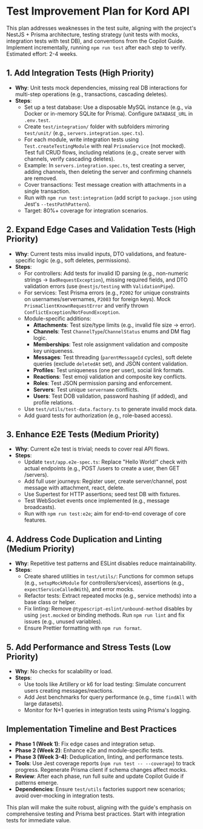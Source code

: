 # Test Improvement Plan for Kord API

This plan addresses weaknesses in the test suite, aligning with the project's NestJS + Prisma architecture, testing strategy (unit tests with mocks, integration tests with test DB), and conventions from the Copilot Guide. Implement incrementally, running `npm run test` after each step to verify. Estimated effort: 2-4 weeks.

## 1. Add Integration Tests (High Priority)
- **Why**: Unit tests mock dependencies, missing real DB interactions for multi-step operations (e.g., transactions, cascading deletes).
- **Steps**:
  - Set up a test database: Use a disposable MySQL instance (e.g., via Docker or in-memory SQLite for Prisma). Configure `DATABASE_URL` in `.env.test`.
  - Create `test/integration/` folder with subfolders mirroring `test/unit/` (e.g., `servers.integration.spec.ts`).
  - For each module, write integration tests using `Test.createTestingModule` with real `PrismaService` (not mocked). Test full CRUD flows, including relations (e.g., create server with channels, verify cascading deletes).
  - Example: In `servers.integration.spec.ts`, test creating a server, adding channels, then deleting the server and confirming channels are removed.
  - Cover transactions: Test message creation with attachments in a single transaction.
  - Run with `npm run test:integration` (add script to `package.json` using Jest's `--testPathPattern`).
  - Target: 80%+ coverage for integration scenarios.

## 2. Expand Edge Cases and Validation Tests (High Priority)
- **Why**: Current tests miss invalid inputs, DTO validations, and feature-specific logic (e.g., soft deletes, permissions).
- **Steps**:
  - For controllers: Add tests for invalid ID parsing (e.g., non-numeric strings → `BadRequestException`), missing required fields, and DTO validation errors (use `@nestjs/testing` with `ValidationPipe`).
  - For services: Test Prisma errors (e.g., `P2002` for unique constraints on usernames/servernames, `P2003` for foreign keys). Mock `PrismaClientKnownRequestError` and verify thrown `ConflictException`/`NotFoundException`.
  - Module-specific additions:
    - **Attachments**: Test size/type limits (e.g., invalid file size → error).
    - **Channels**: Test `ChannelType`/`ChannelStatus` enums and DM flag logic.
    - **Memberships**: Test role assignment validation and composite key uniqueness.
    - **Messages**: Test threading (`parentMessageId` cycles), soft delete queries (exclude `deletedAt` set), and JSON content validation.
    - **Profiles**: Test uniqueness (one per user), social link formats.
    - **Reactions**: Test emoji validation and composite key conflicts.
    - **Roles**: Test JSON permission parsing and enforcement.
    - **Servers**: Test unique `servername` conflicts.
    - **Users**: Test DOB validation, password hashing (if added), and profile relations.
  - Use `test/utils/test-data.factory.ts` to generate invalid mock data.
  - Add guard tests for authorization (e.g., role-based access).

## 3. Enhance E2E Tests (Medium Priority)
- **Why**: Current e2e test is trivial; needs to cover real API flows.
- **Steps**:
  - Update `test/app.e2e-spec.ts`: Replace "Hello World!" check with actual endpoints (e.g., POST /users to create a user, then GET /servers).
  - Add full user journeys: Register user, create server/channel, post message with attachment, react, delete.
  - Use Supertest for HTTP assertions; seed test DB with fixtures.
  - Test WebSocket events once implemented (e.g., message broadcasts).
  - Run with `npm run test:e2e`; aim for end-to-end coverage of core features.

## 4. Address Code Duplication and Linting (Medium Priority)
- **Why**: Repetitive test patterns and ESLint disables reduce maintainability.
- **Steps**:
  - Create shared utilities in `test/utils/`: Functions for common setups (e.g., `setupMockModule` for controllers/services), assertions (e.g., `expectServiceCalledWith`), and error mocks.
  - Refactor tests: Extract repeated mocks (e.g., service methods) into a base class or helper.
  - Fix linting: Remove `@typescript-eslint/unbound-method` disables by using `jest.mocked` or binding methods. Run `npm run lint` and fix issues (e.g., unused variables).
  - Ensure Prettier formatting with `npm run format`.

## 5. Add Performance and Stress Tests (Low Priority)
- **Why**: No checks for scalability or load.
- **Steps**:
  - Use tools like Artillery or k6 for load testing: Simulate concurrent users creating messages/reactions.
  - Add Jest benchmarks for query performance (e.g., time `findAll` with large datasets).
  - Monitor for N+1 queries in integration tests using Prisma's logging.

## Implementation Timeline and Best Practices
- **Phase 1 (Week 1)**: Fix edge cases and integration setup.
- **Phase 2 (Week 2)**: Enhance e2e and module-specific tests.
- **Phase 3 (Week 3-4)**: Deduplication, linting, and performance tests.
- **Tools**: Use Jest coverage reports (`npm run test -- --coverage`) to track progress. Regenerate Prisma client if schema changes affect mocks.
- **Review**: After each phase, run full suite and update Copilot Guide if patterns emerge.
- **Dependencies**: Ensure `test/utils` factories support new scenarios; avoid over-mocking in integration tests.

This plan will make the suite robust, aligning with the guide's emphasis on comprehensive testing and Prisma best practices. Start with integration tests for immediate value.
